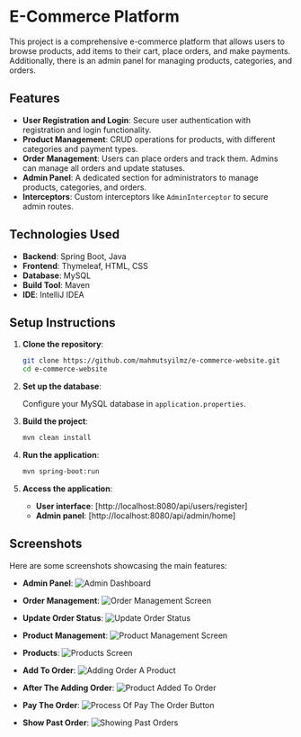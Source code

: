 # E-Commerce Platform

This project is a comprehensive e-commerce platform that allows users to browse products, add items to their cart, place orders, and make payments. Additionally, there is an admin panel for managing products, categories, and orders.

## Features

- **User Registration and Login**: Secure user authentication with registration and login functionality.
- **Product Management**: CRUD operations for products, with different categories and payment types.
- **Order Management**: Users can place orders and track them. Admins can manage all orders and update statuses.
- **Admin Panel**: A dedicated section for administrators to manage products, categories, and orders.
- **Interceptors**: Custom interceptors like `AdminInterceptor` to secure admin routes.

## Technologies Used

- **Backend**: Spring Boot, Java
- **Frontend**: Thymeleaf, HTML, CSS
- **Database**: MySQL
- **Build Tool**: Maven
- **IDE**: IntelliJ IDEA

## Setup Instructions

1. **Clone the repository**:
   ```bash
   git clone https://github.com/mahmutsyilmz/e-commerce-website.git
   cd e-commerce-website

2. **Set up the database**:

   Configure your MySQL database in `application.properties`.

3. **Build the project**:

   ```bash
   mvn clean install

4. **Run the application**:

   ```bash
   mvn spring-boot:run

5. **Access the application**:

   - **User interface**: [http://localhost:8080/api/users/register]
   - **Admin panel**: [http://localhost:8080/api/admin/home]
  
## Screenshots

Here are some screenshots showcasing the main features:

- **Admin Panel**:
  ![Admin Dashboard](images/adminPanel.PNG)

- **Order Management**:
  ![Order Management Screen](https://github.com/mahmutsyilmz/e-commerce-website/blob/feature/thymeleaf-email-payment/images/ordersPanel.png)

- **Update Order Status**:
  ![Update Order Status](https://github.com/mahmutsyilmz/e-commerce-website/blob/feature/thymeleaf-email-payment/images/updateOrderStatus.png)  

- **Product Management**:
  ![Product Management Screen](https://github.com/mahmutsyilmz/e-commerce-website/blob/feature/thymeleaf-email-payment/images/productManagement.png)

- **Products**:
  ![Products Screen](https://github.com/mahmutsyilmz/e-commerce-website/blob/feature/thymeleaf-email-payment/images/admin-dashboard.png)

- **Add To Order**:
  ![Adding Order A Product](https://github.com/mahmutsyilmz/e-commerce-website/blob/feature/thymeleaf-email-payment/images/addToOrder.PNG)

- **After The Adding Order**:
  ![Product Added To Order](https://github.com/mahmutsyilmz/e-commerce-website/blob/feature/thymeleaf-email-payment/images/afterAddToOrder.png)

- **Pay The Order**:
  ![Process Of Pay The Order Button](https://github.com/mahmutsyilmz/e-commerce-website/blob/feature/thymeleaf-email-payment/images/payToOrder.png)

- **Show Past Order**:
  ![Showing Past Orders](https://github.com/mahmutsyilmz/e-commerce-website/blob/feature/thymeleaf-email-payment/images/showPastOrders.png)




